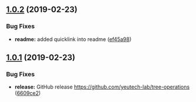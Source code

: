 ## [1.0.2](https://github.com/yeutech-lab/tree-operations/compare/v1.0.1...v1.0.2) (2019-02-23)


### Bug Fixes

* **readme:** added quicklink into readme ([ef45a98](https://github.com/yeutech-lab/tree-operations/commit/ef45a98))

## [1.0.1](https://github.com/yeutech-lab/tree-operations/compare/v1.0.0...v1.0.1) (2019-02-23)


### Bug Fixes

* **release:** GitHub release https://github.com/yeutech-lab/tree-operations ([6609ce2](https://github.com/yeutech-lab/tree-operations/commit/6609ce2))
